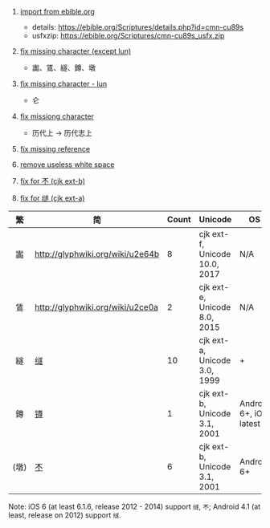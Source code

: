 1. [import from ebible.org](../../commit/52bac40)
   - details: https://ebible.org/Scriptures/details.php?id=cmn-cu89s
   - usfxzip: https://ebible.org/Scriptures/cmn-cu89s_usfx.zip

2. [fix missing character (except lun)](../../commit/39e1c42)
   - 讟、鵀、繸、鐏、墩

3. [fix missing character - lun](../../commit/3c6f2d8)
   - 仑

4. [fix missiong character](../../commit/e4f6312)
   - 历代上 -> 历代志上

5. [fix missing reference](../../commit/391cefe)

6. [remove useless white space](../../commit/736553c)

7. [fix for 𣎴 (cjk ext-b)](../../commit/a595f96)

8. [fix for 䍁 (cjk ext-a)](../../commit/06a80d9)

| 繁 | 简 | Count | Unicode | OS |
| :--: | -- | -- | ------- | -- |
| 讟 | http://glyphwiki.org/wiki/u2e64b  | 8 | cjk ext-f, Unicode 10.0, 2017 | N/A |
| 鵀 | http://glyphwiki.org/wiki/u2ce0a  | 2 | cjk ext-e, Unicode 8.0, 2015 | N/A |
| 繸 | [䍁](https://www.unicode.org/cgi-bin/GetUnihanData.pl?codepoint=4341) | 10 | cjk ext-a, Unicode 3.0, 1999 | +  |
| 鐏 | [𨱔](https://www.unicode.org/cgi-bin/GetUnihanData.pl?codepoint=28c54) | 1 | cjk ext-b, Unicode 3.1, 2001 | Android 6+, iOS latest |
| (墩) | [𣎴](https://www.unicode.org/cgi-bin/GetUnihanData.pl?codepoint=233b4) | 6 | cjk ext-b, Unicode 3.1, 2001 | Android 6+ |

Note: iOS 6 (at least 6.1.6, release 2012 - 2014) support `䍁`, `𣎴`; Android 4.1 (at least, release on 2012) support `䍁`.
